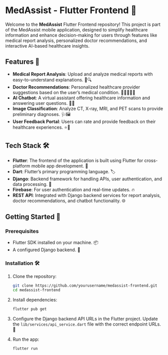 # MedAssist - Flutter Frontend 🚀

Welcome to the **MedAssist** Flutter Frontend repository! This project is part of the MedAssist mobile application, designed to simplify healthcare information and enhance decision-making for users through features like medical report analysis, personalized doctor recommendations, and interactive AI-based healthcare insights.

## Features 🌟
- **Medical Report Analysis**: Upload and analyze medical reports with easy-to-understand explanations. 📄🔍
- **Doctor Recommendations**: Personalized healthcare provider suggestions based on the user’s medical condition. 🏥👨‍⚕️👩‍⚕️
- **AI Chatbot**: A virtual assistant offering healthcare information and answering user questions. 🤖💬
- **Image Classification**: Analyze CT, X-ray, MRI, and PET scans to provide preliminary diagnoses. 🩺🖼️
- **User Feedback Portal**: Users can rate and provide feedback on their healthcare experiences. ⭐📝

## Tech Stack 🛠️
- **Flutter**: The frontend of the application is built using Flutter for cross-platform mobile app development. 📱
- **Dart**: Flutter’s primary programming language. 🏷️
- **Django**: Backend framework for handling APIs, user authentication, and data processing. 🔄
- **Firebase**: For user authentication and real-time updates. 🔥
- **REST API**: Integrated with Django backend services for report analysis, doctor recommendations, and chatbot functionality. 🌐

## Getting Started 🚀

### Prerequisites
- Flutter SDK installed on your machine. 📦
- A configured Django backend. 🔧

### Installation 🛠️
1. Clone the repository:
   ```bash
   git clone https://github.com/yourusername/medassist-frontend.git
   cd medassist-frontend
   ```
2. Install dependencies:
   ```bash
   flutter pub get
   ```

3. Configure the Django backend API URLs in the Flutter project. Update the `lib/services/api_service.dart` file with the correct endpoint URLs. 📝

4. Run the app:
   ```bash
   flutter run
   ```

